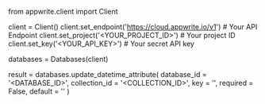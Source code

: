 from appwrite.client import Client

client = Client()
client.set_endpoint('https://cloud.appwrite.io/v1') # Your API Endpoint
client.set_project('&lt;YOUR_PROJECT_ID&gt;') # Your project ID
client.set_key('&lt;YOUR_API_KEY&gt;') # Your secret API key

databases = Databases(client)

result = databases.update_datetime_attribute(
    database_id = '<DATABASE_ID>',
    collection_id = '<COLLECTION_ID>',
    key = '',
    required = False,
    default = ''
)
